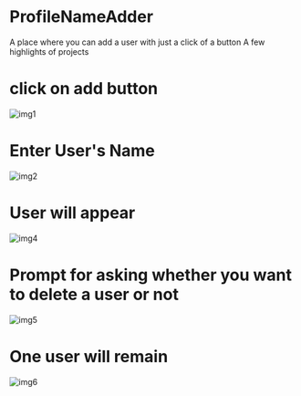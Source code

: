 # ProfileNameAdder
A place where you can add a user with just a click of a button
A few highlights of projects

# click on add button
![img1](https://github.com/user-attachments/assets/080326dd-71b9-45f3-817b-62f3323e118b)

# Enter User's Name
![img2](https://github.com/user-attachments/assets/39ea5314-8daf-45dc-a020-785b04051f33)

# User will appear
![img4](https://github.com/user-attachments/assets/06ffeb36-f38c-4fe0-bcf5-8ac512d0b06d)

# Prompt for asking whether you want to delete a user or not 
![img5](https://github.com/user-attachments/assets/76feea5e-67b7-483e-8882-0418b6cfb1fe)

# One user will remain 
![img6](https://github.com/user-attachments/assets/05767dde-6b6a-4f27-89aa-4ecc957dee58)


